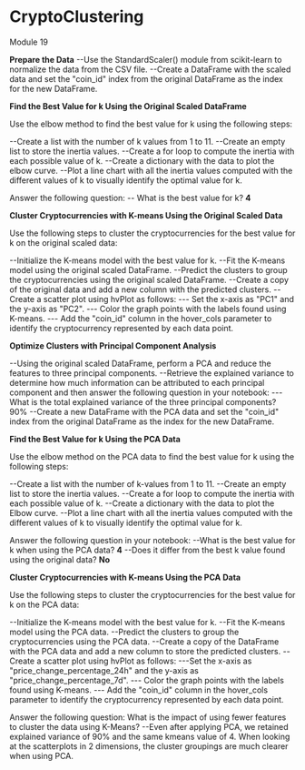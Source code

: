 # CryptoClustering
Module 19

**Prepare the Data**
--Use the StandardScaler() module from scikit-learn to normalize the data from the CSV file.
--Create a DataFrame with the scaled data and set the "coin_id" index from the original DataFrame as the index for the new DataFrame.


**Find the Best Value for k Using the Original Scaled DataFrame**

Use the elbow method to find the best value for k using the following steps:

--Create a list with the number of k values from 1 to 11.
--Create an empty list to store the inertia values.
--Create a for loop to compute the inertia with each possible value of k.
--Create a dictionary with the data to plot the elbow curve.
--Plot a line chart with all the inertia values computed with the different values of k to visually identify the optimal value for k.

Answer the following question:
--  What is the best value for k? **4**

**Cluster Cryptocurrencies with K-means Using the Original Scaled Data**

Use the following steps to cluster the cryptocurrencies for the best value for k on the original scaled data:

--Initialize the K-means model with the best value for k.
--Fit the K-means model using the original scaled DataFrame.
--Predict the clusters to group the cryptocurrencies using the original scaled DataFrame.
--Create a copy of the original data and add a new column with the predicted clusters.
--Create a scatter plot using hvPlot as follows:
---  Set the x-axis as "PC1" and the y-axis as "PC2".
---  Color the graph points with the labels found using K-means.
---  Add the "coin_id" column in the hover_cols parameter to identify the cryptocurrency represented by each data point.

**Optimize Clusters with Principal Component Analysis**

--Using the original scaled DataFrame, perform a PCA and reduce the features to three principal components.
--Retrieve the explained variance to determine how much information can be attributed to each principal component and then answer the following question in your notebook:
---  What is the total explained variance of the three principal components? 90%
--Create a new DataFrame with the PCA data and set the "coin_id" index from the original DataFrame as the index for the new DataFrame.



**Find the Best Value for k Using the PCA Data**

Use the elbow method on the PCA data to find the best value for k using the following steps:

--Create a list with the number of k-values from 1 to 11.
--Create an empty list to store the inertia values.
--Create a for loop to compute the inertia with each possible value of k.
--Create a dictionary with the data to plot the Elbow curve.
--Plot a line chart with all the inertia values computed with the different values of k to visually identify the optimal value for k.

Answer the following question in your notebook:
--What is the best value for k when using the PCA data? **4**
--Does it differ from the best k value found using the original data? **No**

**Cluster Cryptocurrencies with K-means Using the PCA Data**

Use the following steps to cluster the cryptocurrencies for the best value for k on the PCA data:

--Initialize the K-means model with the best value for k.
--Fit the K-means model using the PCA data.
--Predict the clusters to group the cryptocurrencies using the PCA data.
--Create a copy of the DataFrame with the PCA data and add a new column to store the predicted clusters.
--Create a scatter plot using hvPlot as follows:
---Set the x-axis as "price_change_percentage_24h" and the y-axis as "price_change_percentage_7d".
---  Color the graph points with the labels found using K-means.
---  Add the "coin_id" column in the hover_cols parameter to identify the cryptocurrency represented by each data point.

Answer the following question:
What is the impact of using fewer features to cluster the data using K-Means?
--Even after applying PCA, we retained explained variance of 90% and the same kmeans value of 4. When looking at the scatterplots in 2 dimensions, the cluster groupings are much clearer when using PCA. 

